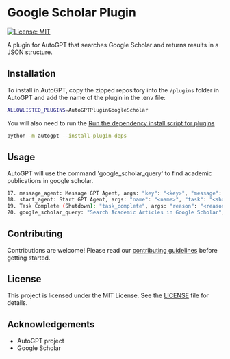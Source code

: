 
# Google Scholar Plugin

[![License: MIT](https://img.shields.io/badge/License-MIT-green.svg)](https://opensource.org/licenses/MIT)

A plugin for AutoGPT that searches Google Scholar and returns results in a JSON structure.

## Installation

To install in AutoGPT, copy the zipped repository into the `/plugins` folder in AutoGPT and add the name of the plugin in the .env file: 


```bash
ALLOWLISTED_PLUGINS=AutoGPTPluginGoogleScholar
```

You will also need to run the [Run the dependency install script for plugins](https://github.com/Significant-Gravitas/Auto-GPT-Plugins#installation)

```bash
python -m autogpt --install-plugin-deps
```


## Usage

AutoGPT will use the command 'google_scholar_query' to find academic publications in google scholar.

```bash
17. message_agent: Message GPT Agent, args: "key": "<key>", "message": "<message>"
18. start_agent: Start GPT Agent, args: "name": "<name>", "task": "<short_task_desc>", "prompt": "<prompt>"
19. Task Complete (Shutdown): "task_complete", args: "reason": "<reason>"
20. google_scholar_query: "Search Academic Articles in Google Scholar", args: "keyword": "<keyword>", "limit": "<limit>"
```

## Contributing

Contributions are welcome! Please read our [contributing guidelines](CONTRIBUTING.md) before getting started.

## License

This project is licensed under the MIT License. See the [LICENSE](LICENSE) file for details.


## Acknowledgements

- AutoGPT project
- Google Scholar
